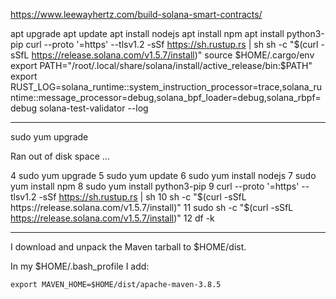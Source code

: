 https://www.leewayhertz.com/build-solana-smart-contracts/

apt upgrade
apt update
apt install nodejs
apt install npm
apt install python3-pip
curl --proto '=https' --tlsv1.2 -sSf https://sh.rustup.rs | sh
sh -c "$(curl -sSfL https://release.solana.com/v1.5.7/install)"
source $HOME/.cargo/env
export PATH="/root/.local/share/solana/install/active_release/bin:$PATH"
export RUST_LOG=solana_runtime::system_instruction_processor=trace,solana_runtime::message_processor=debug,solana_bpf_loader=debug,solana_rbpf=debug
solana-test-validator --log

---

sudo yum upgrade

Ran out of disk space ...

   4  sudo yum upgrade
    5  sudo yum update
    6  sudo yum install nodejs
    7  sudo yum install npm
    8  sudo yum install python3-pip
    9  curl --proto '=https' --tlsv1.2 -sSf https://sh.rustup.rs | sh
   10  sh -c "$(curl -sSfL https://release.solana.com/v1.5.7/install)"
   11  sudo sh -c "$(curl -sSfL https://release.solana.com/v1.5.7/install)"
   12  df -k
   
---

I download and unpack the Maven tarball to $HOME/dist.

In my $HOME/.bash_profile I add:

`export MAVEN_HOME=$HOME/dist/apache-maven-3.8.5`



